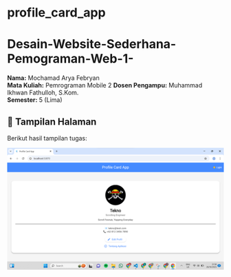 # profile_card_app

# Desain-Website-Sederhana-Pemograman-Web-1-
**Nama:** Mochamad Arya Febryan  
**Mata Kuliah:** Pemrograman Mobile 2 
**Dosen Pengampu:** Muhammad Ikhwan Fathulloh, S.Kom.  
**Semester:** 5 (Lima)

## 🎨 Tampilan Halaman
Berikut hasil tampilan tugas:

![Tampilan Halaman](assets/images/profilecard.png)
